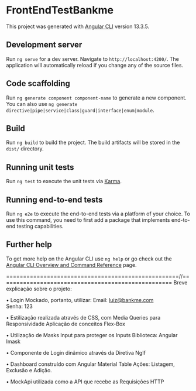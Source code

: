 # FrontEndTestBankme

This project was generated with [Angular CLI](https://github.com/angular/angular-cli) version 13.3.5.

## Development server

Run `ng serve` for a dev server. Navigate to `http://localhost:4200/`. The application will automatically reload if you change any of the source files.

## Code scaffolding

Run `ng generate component component-name` to generate a new component. You can also use `ng generate directive|pipe|service|class|guard|interface|enum|module`.

## Build

Run `ng build` to build the project. The build artifacts will be stored in the `dist/` directory.

## Running unit tests

Run `ng test` to execute the unit tests via [Karma](https://karma-runner.github.io).

## Running end-to-end tests

Run `ng e2e` to execute the end-to-end tests via a platform of your choice. To use this command, you need to first add a package that implements end-to-end testing capabilities.

## Further help

To get more help on the Angular CLI use `ng help` or go check out the [Angular CLI Overview and Command Reference](https://angular.io/cli) page.

===================================================//===================================================
Breve explicação sobre o projeto:

•	Login Mockado, portanto, utilizar:
Email: luiz@bankme.com	
Senha: 123

•	Estilização realizada através de CSS, com Media Queries para Responsividade
Aplicação de conceitos Flex-Box

•	Utilização de Masks Input para proteger os Inputs 
Biblioteca: Angular Imask

•	Componente de Login dinâmico através da Diretiva NgIf

•	Dashboard construído com Angular Material Table
Ações: Listagem, Exclusão e Adição.

•	MockApi utilizada como a API que recebe as Requisições HTTP

